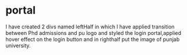 # portal
I have created 2 divs named leftHalf in which I have applied transition between Phd admissions and pu logo and styled the login portal,applied hover effect on the login button and in righthalf put the image of punjab university.
